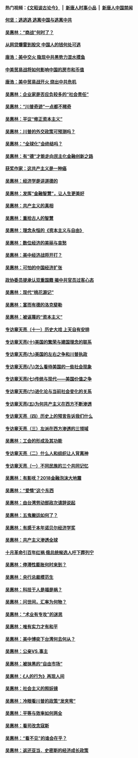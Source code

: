#### 热门视频：[《文昭谈古论今》](https://github.com/gfw-breaker/wenzhao/blob/master/README.md?t=10240333) &nbsp;|&nbsp; [新唐人时事小品](https://github.com/gfw-breaker/ntdtv-comedy/blob/master/README.md?t=10240333) &nbsp;|&nbsp; [新唐人中国禁闻](https://github.com/gfw-breaker/ntdtv-news/blob/master/README.md?t=10240333)

#### [何坚：逃逃逃 逃离中国与逃离中共](../pages/nsc423/n10592891.md?t=10240333) 

#### [吴惠林：“商战”何时了？](../pages/nsc423/n10573558.md?t=10240333) 

#### [从网贷爆雷到股灾 中国人的钱何处可逃](../pages/nsc423/n10572800.md?t=10240333) 

#### [唐浩：美中交火 隐现中共黑势力混水摸鱼](../pages/nsc423/n10544040.md?t=10240333) 

#### [中美贸易战将如何影响中国的房市和币值](../pages/nsc423/n10543697.md?t=10240333) 

#### [唐浩：美中贸易战开火 烧出中共危机](../pages/nsc423/n10540126.md?t=10240333) 

#### [吴惠林：企业家是否应负较多的“社会责任”](../pages/nsc423/n10535022.md?t=10240333) 

#### [吴惠林：“川普奇迹”一点都不稀奇](../pages/nsc423/n10512808.md?t=10240333) 

#### [吴惠林：平议“修正资本主义”](../pages/nsc423/n10495724.md?t=10240333) 

#### [吴惠林：川普的外交政策可预测吗？](../pages/nsc423/n10462387.md?t=10240333) 

#### [吴惠林：“全球化”会终结吗？](../pages/nsc423/n10452838.md?t=10240333) 

#### [吴惠林：有“德”才能走向民主化金融创新之路](../pages/nsc423/n10432292.md?t=10240333) 

#### [获奖作家：这共产主义是一种癌](../pages/nsc423/n10431541.md?t=10240333) 

#### [吴惠林：经济学是讲道德的](../pages/nsc423/n10398014.md?t=10240333) 

#### [吴惠林：发挥“金融智慧”，让人生更美好](../pages/nsc423/n10375019.md?t=10240333) 

#### [吴惠林：共产主义的真相](../pages/nsc423/n10351394.md?t=10240333) 

#### [吴惠林：重拾古人的智慧](../pages/nsc423/n10337691.md?t=10240333) 

#### [吴惠林：理念永恒的《资本主义与自由》](../pages/nsc423/n10316274.md?t=10240333) 

#### [吴惠林：数位经济的美丽与哀愁](../pages/nsc423/n10292946.md?t=10240333) 

#### [吴惠林：美中经济战将开打？](../pages/nsc423/n10258825.md?t=10240333) 

#### [吴惠林：可怕的中国经济扩张](../pages/nsc423/n10219147.md?t=10240333) 

#### [政协委员提承认双重国籍 揭中共官员过客心态](../pages/nsc423/n10208809.md?t=10240333) 

#### [吴惠林：现代“桃花源记”](../pages/nsc423/n10185234.md?t=10240333) 

#### [吴惠林：富而有德的洛克斐勒](../pages/nsc423/n10142264.md?t=10240333) 

#### [吴惠林：被诬蔑的“资本主义”](../pages/nsc423/n10124816.md?t=10240333) 

#### [专访章天亮（十一）历史大戏 上天自有安排](../pages/nsc423/n10094905.md?t=10240333) 

#### [专访章天亮(十)美国的繁荣与建国理念的联系](../pages/nsc423/n10094899.md?t=10240333) 

#### [专访章天亮(九)美国的左右之争和川普执政](../pages/nsc423/n10094889.md?t=10240333) 

#### [专访章天亮(八)怎么看待美国的一些社会现象](../pages/nsc423/n10094857.md?t=10240333) 

#### [专访章天亮(七)传统与现代——美国价值之争](../pages/nsc423/n10093140.md?t=10240333) 

#### [专访章天亮(六)进化论与当前社会变化的关系](../pages/nsc423/n10092036.md?t=10240333) 

#### [专访章天亮(五)为何共产主义在西方不断渗透](../pages/nsc423/n10083620.md?t=10240333) 

#### [专访章天亮（四）历史上的预言告诉我们什么](../pages/nsc423/n10083606.md?t=10240333) 

#### [专访章天亮（三）左派在西方渗透的三领域](../pages/nsc423/n10081115.md?t=10240333) 

#### [吴惠林：工会的形成及其功能](../pages/nsc423/n10080633.md?t=10240333) 

#### [专访章天亮（二）什么人和组织让人背离神](../pages/nsc423/n10076637.md?t=10240333) 

#### [专访章天亮（一）不同民族的三个共同记忆](../pages/nsc423/n10074188.md?t=10240333) 

#### [吴惠林：有影呒？2018金融泡沫大地震](../pages/nsc423/n10040534.md?t=10240333) 

#### [吴惠林：“爱情”这个东西](../pages/nsc423/n10019423.md?t=10240333) 

#### [吴惠林：由台湾劳动部政次请辞说起](../pages/nsc423/n9979679.md?t=10240333) 

#### [吴惠林：五鬼搬运如何了？](../pages/nsc423/n9925338.md?t=10240333) 

#### [吴惠林：有感于本年诺贝尔经济学奖](../pages/nsc423/n9871883.md?t=10240333) 

#### [吴惠林：共产主义渗透全球](../pages/nsc423/n9812748.md?t=10240333) 

#### [十月革命引百年红祸 俄总统候选人吁下葬列宁](../pages/nsc423/n9810182.md?t=10240333) 

#### [吴惠林：停滞性膨胀何时来到？](../pages/nsc423/n9764136.md?t=10240333) 

#### [吴惠林：央行总裁模范生](../pages/nsc423/n9728134.md?t=10240333) 

#### [吴惠林：科技于人是福是祸？](../pages/nsc423/n9672982.md?t=10240333) 

#### [吴惠林：问世间，汇率为何物？](../pages/nsc423/n9621788.md?t=10240333) 

#### [吴惠林：“术业有专攻”的迷思](../pages/nsc423/n9580363.md?t=10240333) 

#### [吴惠林：唯有实力才有和平](../pages/nsc423/n9529599.md?t=10240333) 

#### [吴惠林：美中博奕下台湾何去何从？](../pages/nsc423/n9483598.md?t=10240333) 

#### [吴惠林：公亲VS.事主](../pages/nsc423/n9425637.md?t=10240333) 

#### [吴惠林：被抹黑的“自由市场”](../pages/nsc423/n9351545.md?t=10240333) 

#### [吴惠林：《人的行为》再现人间](../pages/nsc423/n9296339.md?t=10240333) 

#### [吴惠林：社会主义的照妖镜](../pages/nsc423/n9243460.md?t=10240333) 

#### [吴惠林：冷眼看川普的政策“发夹弯”](../pages/nsc423/n9120684.md?t=10240333) 

#### [吴惠林：平等与效率如何两全](../pages/nsc423/n9075430.md?t=10240333) 

#### [吴惠林：看司改念寇斯](../pages/nsc423/n9024915.md?t=10240333) 

#### [吴惠林：“看不见”的谁会在乎？](../pages/nsc423/n8977488.md?t=10240333) 

#### [吴惠林：返还亚当．史密斯的经济成长政策](../pages/nsc423/n8931896.md?t=10240333) 

